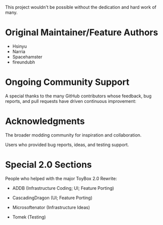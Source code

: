 This project wouldn't be possible without the dedication and hard work of many. 

# Original Maintainer/Feature Authors

- Hsinyu
- Narria
- Spacehamster
- fireundubh

# Ongoing Community Support

A special thanks to the many GitHub contributors whose feedback, bug reports, and pull requests have driven continuous improvement:

# Acknowledgments

The broader modding community for inspiration and collaboration.

Users who provided bug reports, ideas, and testing support.

# Special 2.0 Sections

People who helped with the major ToyBox 2.0 Rewrite:

- ADDB (Infrastructure Coding; UI; Feature Porting)
- CascadingDragon (UI; Feature Porting)

- Microsoftenator (Infrastructure Ideas)

- Tomek (Testing)